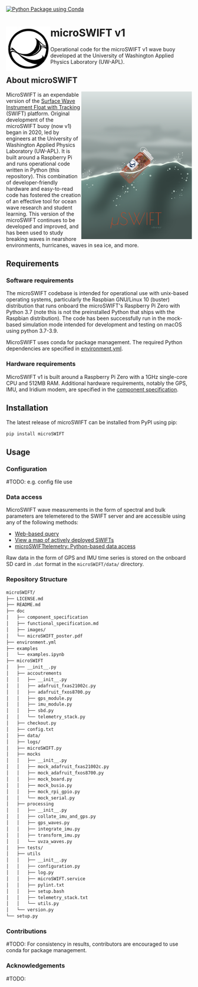 [![Python Package using Conda](https://github.com/SASlabgroup/microSWIFT/actions/workflows/python-package-conda.yml/badge.svg)](https://github.com/SASlabgroup/microSWIFT/actions/workflows/python-package-conda.yml)

# <img src= "./doc/images/SWIFTlogo.jpg" height="120" align=left></img>microSWIFT v1

Operational code for the microSWIFT v1 wave buoy developed at the University of Washington Applied Physics Laboratory (UW-APL).

## About microSWIFT

<img src=./doc/images/microSWIFT.png alt="Artistic rendition of the microSWIFT wave buoy"  width="300"  align=right></img>

MicroSWIFT is an expendable version of the [Surface Wave Instrument Float with Tracking](https://apl.uw.edu/project/project.php?id=swift) (SWIFT) platform. Original development of the microSWIFT buoy (now v1) began in 2020, led by engineers at the University of Washington Applied Physics Laboratory (UW-APL). It is built around a Raspberry Pi and runs operational code written in Python (this repository). This combination of developer-friendly hardware and easy-to-read code has fostered the creation of an effective tool for ocean wave research and student learning. This version of the microSWIFT continues to be developed and improved, and has been used to study breaking waves in nearshore environments, hurricanes, waves in sea ice, and more.

## Requirements

### Software requirements

The microSWIFT codebase is intended for operational use with unix-based operating systems, particularly the Raspbian GNU/Linux 10 (buster) distribution that runs onboard the microSWIFT's Raspberry Pi Zero with Python 3.7 (note this is not the preinstalled Python that ships with the Raspbian distribution). The code has been successfully run in the mock-based simulation mode intended for development and testing on macOS using python 3.7-3.9.

MicroSWIFT uses conda for package management. The required Python dependencies are specified in [environment.yml](https://github.com/SASlabgroup/microSWIFT/blob/main/environment.yml).

### Hardware requirements

MicroSWIFT v1 is built around a Raspberry Pi Zero with a 1GHz single-core CPU and 512MB RAM. Additional hardware requirements, notably the GPS, IMU, and Iridium modem, are specified in the [component specification](https://github.com/SASlabgroup/microSWIFT/blob/75-finish-design-doc/doc/component_specification).

## Installation

The latest release of microSWIFT can be installed from PyPI using pip:
```bash
pip install microSWIFT
```

## Usage

### Configuration
#TODO: e.g. config file use

### Data access

MicroSWIFT wave measurements in the form of spectral and bulk parameters are telemetered to the SWIFT server and are accessible using any of the following methods:

- [Web-based query](http://faculty.washington.edu/jmt3rd/SWIFTdata/DynamicDataLinks.html)
- [View a map of actively deployed SWIFTs](https://swiftserver.apl.washington.edu/map/)
- [microSWIFTtelemetry: Python-based data access](https://github.com/SASlabgroup/microSWIFTtelemetry)

Raw data in the form of GPS and IMU time series is stored on the onboard SD card in `.dat` format in the `microSWIFT/data/` directory.

### Repository Structure

```bash
microSWIFT/
├── LICENSE.md
├── README.md
├── doc
│   ├── component_specification
│   ├── functional_specification.md
│   ├── images/
│   └── microSWIFT_poster.pdf
├── environment.yml
├── examples
│   └── examples.ipynb
├── microSWIFT
│   ├── __init__.py
│   ├── accoutrements
│   │   ├── __init__.py
│   │   ├── adafruit_fxas21002c.py
│   │   ├── adafruit_fxos8700.py
│   │   ├── gps_module.py
│   │   ├── imu_module.py
│   │   ├── sbd.py
│   │   └── telemetry_stack.py
│   ├── checkout.py
│   ├── config.txt
│   ├── data/
│   ├── logs/
│   ├── microSWIFT.py
│   ├── mocks
│   │   ├── __init__.py
│   │   ├── mock_adafruit_fxas21002c.py
│   │   ├── mock_adafruit_fxos8700.py
│   │   ├── mock_board.py
│   │   ├── mock_busio.py
│   │   ├── mock_rpi_gpio.py
│   │   └── mock_serial.py
│   ├── processing
│   │   ├── __init__.py
│   │   ├── collate_imu_and_gps.py
│   │   ├── gps_waves.py
│   │   ├── integrate_imu.py
│   │   ├── transform_imu.py
│   │   └── uvza_waves.py
│   ├── tests/
│   ├── utils
│   │   ├── __init__.py
│   │   ├── configuration.py
│   │   ├── log.py
│   │   ├── microSWIFT.service
│   │   ├── pylint.txt
│   │   ├── setup.bash
│   │   ├── telemetry_stack.txt
│   │   └── utils.py
│   └── version.py
└── setup.py

```

### Contributions

#TODO: 
For consistency in results, contributors are encouraged to use conda for package management. 


### Acknowledgements
#TODO: